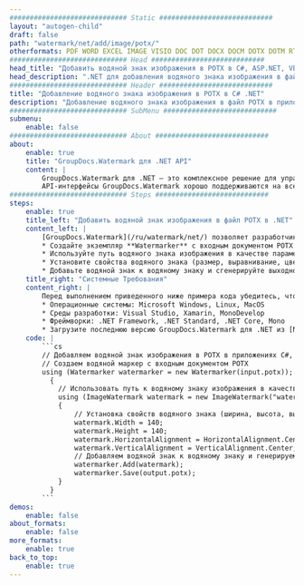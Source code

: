 ```yaml
---
############################# Static ############################
layout: "autogen-child"
draft: false
path: "watermark/net/add/image/potx/"
otherformats: PDF WORD EXCEL IMAGE VISIO DOC DOT DOCX DOCM DOTX DOTM RTF TXT XLSX XLSM XLTM XLT XLTX XLS XLSB XLAM SXC PPTX PPTM PPSX PPSM POTM POT PPT PPS ODT BMP GIF JPEG JP2 PNG TIFF WEBP VSD VDX VSDX VSTX VSX VSSX VSDM VSSM VSTM VTX VDW VSS VST
############################# Head ############################
head_title: "Добавить водяной знак изображения в POTX в C#, ASP.NET, VB.NET"
head_description: ".NET для добавления водяного знака изображения в файл POTX в приложениях C#, ASP.NET, VB.NET и .NET Core с использованием API-интерфейсов GroupDocs.Watermark для .NET."
############################# Header ############################
title: "Добавление водяного знака изображения в POTX в C# .NET"
description: "Добавление водяного знака изображения в файл POTX в приложениях C#, ASP.NET, VB.NET и .NET Core. Добавляйте в документы водяные знаки изображений BMP, PNG, GIF и JPEG. Также управляйте размером водяного знака, выравниванием, углом поворота и положением водяного знака на страницах документа, как вам может понадобиться."
############################# SubMenu ############################
submenu:
    enable: false
############################# About ############################
about:
    enable: true
    title: "GroupDocs.Watermark для .NET API"
    content: |
        GroupDocs.Watermark для .NET — это комплексное решение для управления водяными знаками для приложений .NET. Разработчики могут быстро выполнять такие операции с водяными знаками, как; добавлять, редактировать, искать и удалять различные типы водяных знаков в документах всех популярных форматов файлов. Он поддерживает работу с текстовыми и графическими водяными знаками в различных документах, включая PDF, Microsoft Word, Excel, PowerPoint, Visio, электронную почту и форматы изображений.
        API-интерфейсы GroupDocs.Watermark хорошо поддерживаются на всех основных операционных системах и платформах, включая .NET Framework, .NET Standard, .NET Core, Mono и Xamarin.
############################# Steps ############################
steps:
    enable: true
    title_left: "Добавить водяной знак изображения в файл POTX в .NET"
    content_left: |
        [GroupDocs.Watermark](/ru/watermark/net/) позволяет разработчикам .NET легко добавлять водяные знаки изображений (BMP, PNG, GIF или JPEG) в свои приложения, выполняя несколько простых шагов.
        * Создайте экземпляр **Watermarker** с входным документом POTX.
        * Используйте путь водяного знака изображения в качестве параметра конструктора класса **ImageWatermark**.
        * Установите свойства водяного знака (размер, выравнивание, цвет и т. д.).
        * Добавьте водяной знак к водяному знаку и сгенерируйте выходной документ.
    title_right: "Системные Требования"
    content_right: |
        Перед выполнением приведенного ниже примера кода убедитесь, что в вашей системе установлены следующие предварительные компоненты.
        * Операционные системы: Microsoft Windows, Linux, MacOS
        * Среды разработки: Visual Studio, Xamarin, MonoDevelop
        * Фреймворки: .NET Framework, .NET Standard, .NET Core, Mono
        * Загрузите последнюю версию GroupDocs.Watermark для .NET из [NuGet](https://www.nuget.org/packages/GroupDocs.Watermark).
    code: |
        ```cs
        // Добавляем водяной знак изображения в POTX в приложениях C#, ASP.NET, VB.NET и .NET Core
        // Создаем водяной маркер с входным документом POTX
        using (Watermarker watermarker = new Watermarker(input.potx));
          {
            // Использовать путь к водяному знаку изображения в качестве параметра конструктора класса ImageWatermark
            using (ImageWatermark watermark = new ImageWatermark("watermark.png"))
            {
                // Установка свойств водяного знака (ширина, высота, выравнивание)
                watermark.Width = 140;
                watermark.Height = 140;
                watermark.HorizontalAlignment = HorizontalAlignment.Center;
                watermark.VerticalAlignment = VerticalAlignment.Center;
                // Добавляем водяной знак к водяному знаку и генерируем выходной документ
                watermarker.Add(watermark);
                watermarker.Save(output.potx);
            }
          }
        ```        
demos:
    enable: false
about_formats:
    enable: false
more_formats:
    enable: true
back_to_top:
    enable: true
---
```

